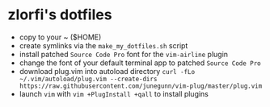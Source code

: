 zlorfi's dotfiles
=================

* copy to your ~ ($HOME)
* create symlinks via the `make_my_dotfiles.sh` script
* install patched `Source Code Pro` font for the `vim-airline` plugin
* change the font of your default terminal app to patched `Source Code Pro`
* download plug.vim into autoload directory `curl -fLo ~/.vim/autoload/plug.vim --create-dirs https://raw.githubusercontent.com/junegunn/vim-plug/master/plug.vim`
* launch `vim` with `vim +PlugInstall +qall` to install plugins
